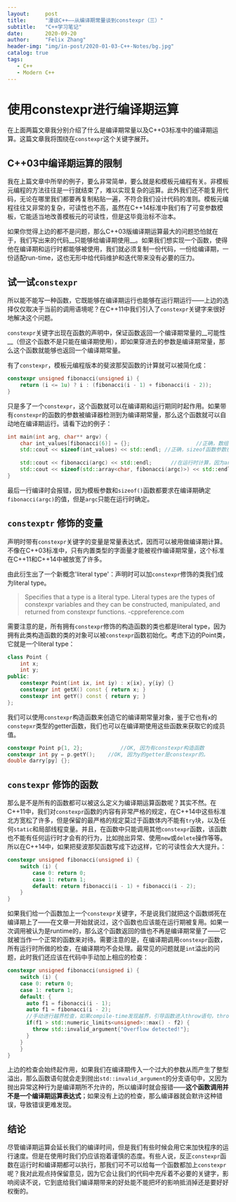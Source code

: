 ```yaml
---
layout:     post
title:      "漫谈C++——从编译期常量谈到constexpr（三）"
subtitle:   "C++学习笔记"
date:       2020-09-20
author:     "Felix Zhang"
header-img: "img/in-post/2020-01-03-C++-Notes/bg.jpg"
catalog: true
tags:
   - C++
   - Modern C++
---
```


# 使用constexpr进行编译期运算
在上面两篇文章我分别介绍了什么是编译期常量以及C++03标准中的编译期运算。这篇文章我将围绕在`constexpr`这个关键字展开。

## C++03中编译期运算的限制
我在上篇文章中所举的例子，要么非常简单，要么就是和模板元编程有关。非模板元编程的方法往往是一行就结束了，难以实现复杂的运算。此外我们还不能复用代码，无论在哪里我们都要再复制粘贴一遍，不符合我们设计代码的准则。模板元编程往往又非常的复杂，可读性也不高，虽然在C++14标准中我们有了可变参数模板，它能适当地改善模板元的可读性，但是这毕竟治标不治本。

如果你觉得上边的都不是问题，那么C++03版编译期运算最大的问题恐怕就在于，我们写出来的代码__只能够给编译期使用__。如果我们想实现一个函数，使得他在编译期和运行时都能够被使用，我们就必须复制一份代码，一份给编译期，一份适配run-time，这也无形中给代码维护和迭代带来没有必要的压力。

## 试一试`constexpr`
所以能不能写一种函数，它既能够在编译期运行也能够在运行期运行——上边的选择仅仅取决于当前的调用语境呢？在C++11中我们引入了`constexpr`关键字来很好地解决这个问题。

`constexpr`关键字出现在函数的声明中，保证函数返回一个编译期常量的__可能性__（但这个函数不是只能在编译期使用），即如果穿进去的参数是编译期常量，那么这个函数就能够也返回一个编译期常量。

有了`constexpr`，模板元编程版本的斐波那契函数的计算就可以被简化成：

~~~C++
constexpr unsigned fibonacci(unsigned i) {
	return (i <= 1u) ? i : (fibonacci(i - 1) + fibonacci(i - 2));
}
~~~

只是多了一个`constexpr`，这个函数就可以在编译期和运行期同时起作用。如果带有`constexpr`的函数的参数被编译器检测到为编译期常量，那么这个函数就可以自动地在编译期运行。请看下边的例子：

~~~C++
int main(int arg, char** argv) {
	char int_values[fibonacci(6)] = {};						//正确，数组大小在编译期被强制计算
	std::cout << sizeof(int_values) << std::endl; //正确，sizeof函数参数在编译期被计算
	
	std::cout << fibonacci(argc) << std::endl;  	//在运行时计算，因为argc只有在运行时才能确定
	std::cout << sizeof(std::array<char, fibonacci(argc)>) << std::endl;	//ERROR，模板参数要求在编译期确定fibonacci的值，但是argc是运行时参数。
}
~~~

最后一行编译时会报错，因为模板参数和`sizeof()`函数都要求在编译期确定`fibonacci(argc)`的值，但是`argc`只能在运行时确定。

## `constexptr` 修饰的变量
声明时带有`constexpr`关键字的变量是常量表达式，因而可以被用做编译期计算。不像在C++03标准中，只有内置类型的字面量才能被视作编译期常量，这个标准在C++11和C++14中被放宽了许多。

由此衍生出了一个新概念'literal type'：声明时可以加`constexpr`修饰的类我们成为literal type。

> Specifies that a type is a literal type. Literal types are the types of constexpr variables and they can be constructed, manipulated, and returned from constexpr functions.  -cppreference.com

需要注意的是，所有拥有`constexpr`修饰的构造函数的类也都是literal type，因为拥有此类构造函数的类的对象可以被`constexpr`函数初始化。考虑下边的Point类，它就是一个literal type：

~~~C++
class Point {
	int x;
	int y;
public:
	constexpr Point(int ix, int iy) : x{ix}, y{iy} {}
	constexpr int getX() const { return x; }
	constexpr int getY() const { return y; }
};
~~~

我们可以使用`constexpr`构造函数来创造它的编译期常量对象，鉴于它也有`x`的`constepxr`类型的getter函数，我们也可以在编译期使用这些函数来获取它的成员值。

~~~C++
constexpr Point p{1, 2};			//OK, 因为有constexpr构造函数
constexpr int py = p.getY();	//OK, 因为y的getter是constexpr的。
double darry[py] {};
~~~

## `constexpr` 修饰的函数

那么是不是所有的函数都可以被这么定义为编译期运算函数呢？其实不然。在C++11中，我们对`constexpr`函数的内容有非常严格的规定，在C++14中这些标准北方宽松了许多，但是保留的最严格的规定莫过于函数体内不能有`try`块，以及任何`static`和局部线程变量。并且，在函数中只能调用其他`constexpr`函数，该函数也不能有任何运行时才会有的行为，比如抛出异常、使用`new`或`delete`操作等等。所以在C++14中，如果把斐波那契函数写成下边这样，它的可读性会大大提升。：

~~~C++
constexpr unsigned fibonacci(unsigned i) {
	switch (i) {
		case 0: return 0;
		case 1: return 1;
		default: return fibonacci(i - 1) + fibonacci(i - 2);
	}
}
~~~

如果我们给一个函数加上一个`constexpr`关键字，不是说我们就把这个函数绑死在编译期上了——在文章一开始就说过，这个函数也应该能在运行期被复用。如果一次调用被认为是runtime的，那么这个函数返回的值也不再是编译期常量了——它就被当作一个正常的函数来对待。需要注意的是，在编译期调用`constexpr`函数，所有运行时所做的检查，在编译期均不会处理。最常见的问题就是`int`溢出的问题，此时我们还应该在代码中手动加上相应的检查：

~~~C++
constexpr unsigned fibonacci(unsigned i) {
	switch (i) {
    case 0: return 0;
    case 1: return 1;
    default: {
      auto f1 = fibonacci(i - 1);
      auto f1 = fibonacci(i - 2);
      //手动进行越界检查，如果compile-time发现越界，引导函数进入throw语句，throw语句是典型的run-time语句
      if(f1 > std::numeric_limits<unsigned>::max() - f2) {
        throw std::invalid_argument{"Overflow detected!"};
      }
    }
	}
}
~~~

上边的检查会始终起作用，如果我们在编译期传入一个过大的参数从而产生了整型溢出，那么函数语句就会走到抛出`std::invalid_argument`的分支语句中，又因为抛出异常这种行为是编译期所不允许的，所以编译时就会报错——**这个函数调用并不是一个编译期运算表达式**；如果没有上边的检查，那么编译器就会默许这种错误，导致错误更难发现。

## 结论
尽管编译期运算会延长我们的编译时间，但是我们有些时候会用它来加快程序的运行速度。但是在使用时我们仍应该抱着谨慎的态度。有些人说，反正`constexpr`函数在运行时和编译期都可以执行，那我们可不可以给每一个函数都加上`constexpr`呢？我对此观点持保留意见，因为它会让我们的代码中充斥着不必要的关键字，影响阅读不说，它到底给我们编译期带来的好处能不能把坏的影响抵消掉还是要好好权衡的。

